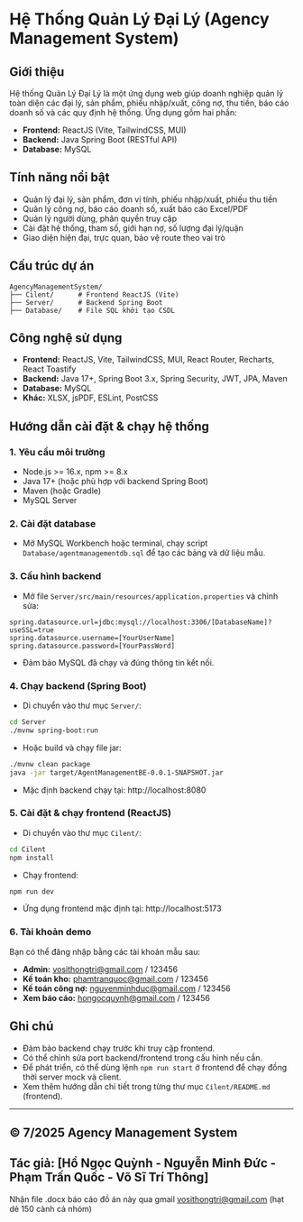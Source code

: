 # Hệ Thống Quản Lý Đại Lý (Agency Management System)

## Giới thiệu
Hệ thống Quản Lý Đại Lý là một ứng dụng web giúp doanh nghiệp quản lý toàn diện các đại lý, sản phẩm, phiếu nhập/xuất, công nợ, thu tiền, báo cáo doanh số và các quy định hệ thống. Ứng dụng gồm hai phần:
- **Frontend:** ReactJS (Vite, TailwindCSS, MUI)
- **Backend:** Java Spring Boot (RESTful API)
- **Database:** MySQL

## Tính năng nổi bật
- Quản lý đại lý, sản phẩm, đơn vị tính, phiếu nhập/xuất, phiếu thu tiền
- Quản lý công nợ, báo cáo doanh số, xuất báo cáo Excel/PDF
- Quản lý người dùng, phân quyền truy cập
- Cài đặt hệ thống, tham số, giới hạn nợ, số lượng đại lý/quận
- Giao diện hiện đại, trực quan, bảo vệ route theo vai trò

## Cấu trúc dự án
```
AgencyManagementSystem/
├── Cilent/      # Frontend ReactJS (Vite)
├── Server/      # Backend Spring Boot
├── Database/    # File SQL khởi tạo CSDL
```

## Công nghệ sử dụng
- **Frontend:** ReactJS, Vite, TailwindCSS, MUI, React Router, Recharts, React Toastify
- **Backend:** Java 17+, Spring Boot 3.x, Spring Security, JWT, JPA, Maven
- **Database:** MySQL
- **Khác:** XLSX, jsPDF, ESLint, PostCSS

## Hướng dẫn cài đặt & chạy hệ thống
### 1. Yêu cầu môi trường
- Node.js >= 16.x, npm >= 8.x
- Java 17+ (hoặc phù hợp với backend Spring Boot)
- Maven (hoặc Gradle)
- MySQL Server

### 2. Cài đặt database
- Mở MySQL Workbench hoặc terminal, chạy script `Database/agentmanagementdb.sql` để tạo các bảng và dữ liệu mẫu.

### 3. Cấu hình backend
- Mở file `Server/src/main/resources/application.properties` và chỉnh sửa:
```
spring.datasource.url=jdbc:mysql://localhost:3306/[DatabaseName]?useSSL=true
spring.datasource.username=[YourUserName]
spring.datasource.password=[YourPassWord]
```
- Đảm bảo MySQL đã chạy và đúng thông tin kết nối.

### 4. Chạy backend (Spring Boot)
- Di chuyển vào thư mục `Server/`:
```bash
cd Server
./mvnw spring-boot:run
```
- Hoặc build và chạy file jar:
```bash
./mvnw clean package
java -jar target/AgentManagementBE-0.0.1-SNAPSHOT.jar
```
- Mặc định backend chạy tại: http://localhost:8080

### 5. Cài đặt & chạy frontend (ReactJS)
- Di chuyển vào thư mục `Cilent/`:
```bash
cd Cilent
npm install
```
- Chạy frontend:
```bash
npm run dev
```
- Ứng dụng frontend mặc định tại: http://localhost:5173

### 6. Tài khoản demo
Bạn có thể đăng nhập bằng các tài khoản mẫu sau:
- **Admin:** vosithongtri@gmail.com / 123456
- **Kế toán kho:** phamtranquoc@gmail.com / 123456
- **Kế toán công nợ:** nguyenminhduc@gmail.com / 123456
- **Xem báo cáo:** hongocquynh@gmail.com / 123456

## Ghi chú
- Đảm bảo backend chạy trước khi truy cập frontend.
- Có thể chỉnh sửa port backend/frontend trong cấu hình nếu cần.
- Để phát triển, có thể dùng lệnh `npm run start` ở frontend để chạy đồng thời server mock và client.
- Xem thêm hướng dẫn chi tiết trong từng thư mục `Cilent/README.md` (frontend).

---
**© 7/2025 Agency Management System** 
---
Tác giả: [Hồ Ngọc Quỳnh - Nguyễn Minh Đức - Phạm Trấn Quốc - Võ Sĩ Trí Thông] 
---
Nhận file .docx báo cáo đồ án này qua gmail vosithongtri@gmail.com (hạt dẻ 150 cành cả nhóm)
